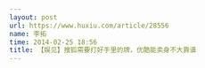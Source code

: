 ```yaml
---
layout: post
url: https://www.huxiu.com/article/28556
name: 李拓
time: 2014-02-25 18:56
title: 【娱见】搜狐需要打好手里的牌，优酷能卖身不大靠谱
---
```

